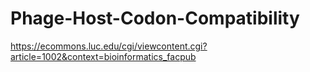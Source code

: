 # Phage-Host-Codon-Compatibility

https://ecommons.luc.edu/cgi/viewcontent.cgi?article=1002&context=bioinformatics_facpub
